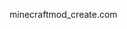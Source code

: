 minecraftmod_create.com


<!---
Hacksmithpapi/Hacksmithpapi is a ✨ special ✨ repository because its `README.md` (this file) appears on your GitHub profile.
You can click the Preview link to take a look at your changes.
--->
